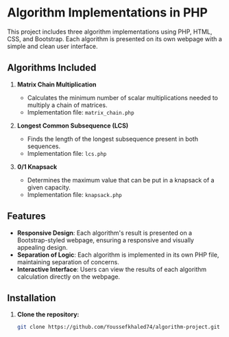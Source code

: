# Algorithm Implementations in PHP

This project includes three algorithm implementations using PHP, HTML, CSS, and Bootstrap. Each algorithm is presented on its own webpage with a simple and clean user interface.

## Algorithms Included

1. **Matrix Chain Multiplication**
   - Calculates the minimum number of scalar multiplications needed to multiply a chain of matrices.
   - Implementation file: `matrix_chain.php`

2. **Longest Common Subsequence (LCS)**
   - Finds the length of the longest subsequence present in both sequences.
   - Implementation file: `lcs.php`

3. **0/1 Knapsack**
   - Determines the maximum value that can be put in a knapsack of a given capacity.
   - Implementation file: `knapsack.php`

## Features

- **Responsive Design**: Each algorithm's result is presented on a Bootstrap-styled webpage, ensuring a responsive and visually appealing design.
- **Separation of Logic**: Each algorithm is implemented in its own PHP file, maintaining separation of concerns.
- **Interactive Interface**: Users can view the results of each algorithm calculation directly on the webpage.

## Installation

1. **Clone the repository:**
   ```bash
   git clone https://github.com/Youssefkhaled74/algorithm-project.git
